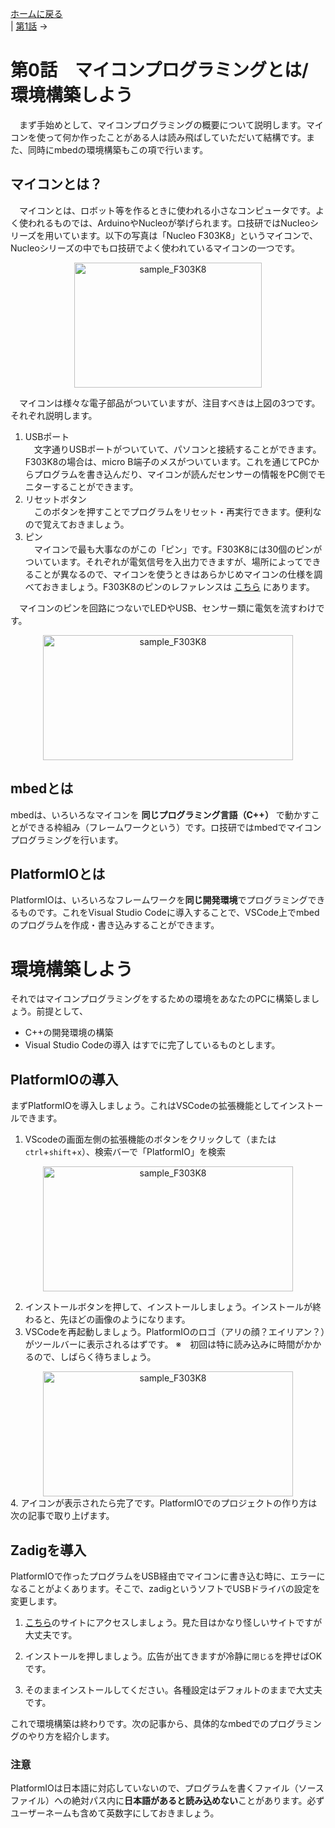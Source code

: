 [ホームに戻る](index.md)  
| [第1話](DigitalOut_explain.md) →


# 第0話　マイコンプログラミングとは/環境構築しよう
　まず手始めとして、マイコンプログラミングの概要について説明します。マイコンを使って何か作ったことがある人は読み飛ばしていただいて結構です。また、同時にmbedの環境構築もこの項で行います。

## マイコンとは？
　マイコンとは、ロボット等を作るときに使われる小さなコンピュータです。よく使われるものでは、ArduinoやNucleoが挙げられます。ロ技研ではNucleoシリーズを用いています。以下の写真は「Nucleo F303K8」というマイコンで、Nucleoシリーズの中でもロ技研でよく使われているマイコンの一つです。

<div style="text-align: center;">
<image src = "./img/pins.png" alt = "sample_F303K8" title = "sample_F303K8" width = "300" height = "200"/>
</div>

　マイコンは様々な電子部品がついていますが、注目すべきは上図の3つです。それぞれ説明します。
1. USBポート<br/>
    　文字通りUSBポートがついていて、パソコンと接続することができます。F303K8の場合は、micro B端子のメスがついています。これを通じてPCからプログラムを書き込んだり、マイコンが読んだセンサーの情報をPC側でモニターすることができます。
2. リセットボタン<br/>
    　このボタンを押すことでプログラムをリセット・再実行できます。便利なので覚えておきましょう。
3. ピン<br/>
    　マイコンで最も大事なのがこの「ピン」です。F303K8には30個のピンがついています。それぞれが電気信号を入出力できますが、場所によってできることが異なるので、マイコンを使うときはあらかじめマイコンの仕様を調べておきましょう。F303K8のピンのレファレンスは [こちら](https://os.mbed.com/platforms/ST-Nucleo-F303K8/) にあります。

　マイコンのピンを回路につないでLEDやUSB、センサー類に電気を流すわけです。

<div style="text-align: center;">
<image src = "./img/moshiki_2.png" alt = "sample_F303K8" title = "sample_F303K8" width = "400" height = "200"/>
</div>

## mbedとは
mbedは、いろいろなマイコンを **同じプログラミング言語（C++）** で動かすことができる枠組み（フレームワークという）です。ロ技研ではmbedでマイコンプログラミングを行います。
## PlatformIOとは
PlatformIOは、いろいろなフレームワークを**同じ開発環境**でプログラミングできるものです。これをVisual Studio Codeに導入することで、VSCode上でmbedのプログラムを作成・書き込みすることができます。

# 環境構築しよう
それではマイコンプログラミングをするための環境をあなたのPCに構築しましょう。前提として、
- C++の開発環境の構築
- Visual Studio Codeの導入
はすでに完了しているものとします。

## PlatformIOの導入
まずPlatformIOを導入しましょう。これはVSCodeの拡張機能としてインストールできます。<br/>

1. VScodeの画面左側の拡張機能のボタンをクリックして（または`ctrl`+`shift`+`x`）、検索バーで「PlatformIO」を検索<br/>
<div style="text-align: center;">
<image src = "./img/PIO_intro.png" alt = "sample_F303K8" title = "sample_F303K8" width = "400" height = "200"/>
</div>

2. インストールボタンを押して、インストールしましょう。インストールが終わると、先ほどの画像のようになります。
3. VSCodeを再起動しましょう。PlatformIOのロゴ（アリの顔？エイリアン？）がツールバーに表示されるはずです。
※　初回は特に読み込みに時間がかかるので、しばらく待ちましょう。
<div style="text-align: center;">
<image src = "./img/PIO_intro2.png" alt = "sample_F303K8" title = "sample_F303K8" width = "400" height = "200"/>
</div>
4. アイコンが表示されたら完了です。PlatformIOでのプロジェクトの作り方は次の記事で取り上げます。

## Zadigを導入
PlatformIOで作ったプログラムをUSB経由でマイコンに書き込む時に、エラーになることがよくあります。そこで、zadigというソフトでUSBドライバの設定を変更します。

1. [こちら](https://zadig.akeo.ie/)のサイトにアクセスしましょう。見た目はかなり怪しいサイトですが大丈夫です。

2. インストールを押しましょう。広告が出てきますが冷静に`閉じる`を押せばOKです。
3. そのままインストールしてください。各種設定はデフォルトのままで大丈夫です。


これで環境構築は終わりです。次の記事から、具体的なmbedでのプログラミングのやり方を紹介します。

### 注意
PlatformIOは日本語に対応していないので、プログラムを書くファイル（ソースファイル）への絶対パス内に**日本語があると読み込めない**ことがあります。必ずユーザーネームも含めて英数字にしておきましょう。
